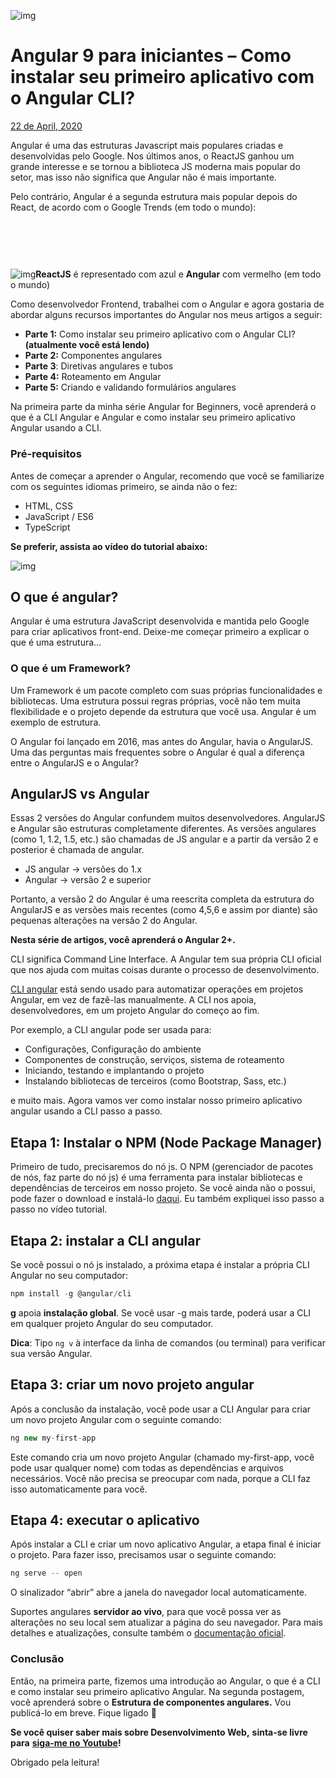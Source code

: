 ![img](https://cibersistemas.pt/wp-content/uploads/2020/04/Copy-of-Copy-of-Travel-Photography.png)

# Angular 9 para iniciantes – Como instalar seu primeiro aplicativo com o Angular CLI?

[22 de April, 2020](https://cibersistemas.pt/tecnologia/angular-9-para-iniciantes-como-instalar-seu-primeiro-aplicativo-com-o-angular-cli/)



Angular é uma das estruturas Javascript mais populares criadas e desenvolvidas pelo Google. Nos últimos anos, o ReactJS ganhou um grande interesse e se tornou a biblioteca JS moderna mais popular do setor, mas isso não significa que Angular não é mais importante.

Pelo contrário, Angular é a segunda estrutura mais popular depois do React, de acordo com o Google Trends (em todo o mundo):

[![Lojas Americanas](data:image/svg+xml,%3Csvg%20xmlns='http://www.w3.org/2000/svg'%20viewBox='0%200%20728%2090'%3E%3C/svg%3E)](https://www.awin1.com/cread.php?awinmid=22193&awinaffid=1009425&campaign=AMUNDO&ued=https%3A%2F%2Fwww.americanas.com.br%2Fhotsite%2Famundo_infoacess22)



![img](https://www.freecodecamp.org/news/content/images/2020/04/Ekran-Resmi-2020-04-22-19.31.13.png)**ReactJS** é representado com azul e **Angular** com vermelho (em todo o mundo)



Como desenvolvedor Frontend, trabalhei com o Angular e agora gostaria de abordar alguns recursos importantes do Angular nos meus artigos a seguir:

- **Parte 1:** Como instalar seu primeiro aplicativo com o Angular CLI? **(atualmente você está lendo)**
- **Parte 2:** Componentes angulares
- **Parte 3**: Diretivas angulares e tubos
- **Parte 4:** Roteamento em Angular
- **Parte 5:** Criando e validando formulários angulares

Na primeira parte da minha série Angular for Beginners, você aprenderá o que é a CLI Angular e Angular e como instalar seu primeiro aplicativo Angular usando a CLI.

### Pré-requisitos

Antes de começar a aprender o Angular, recomendo que você se familiarize com os seguintes idiomas primeiro, se ainda não o fez:

- HTML, CSS
- JavaScript / ES6
- TypeScript

**Se preferir, assista ao vídeo do tutorial abaixo:**



![img]()



## O que é angular?

Angular é uma estrutura JavaScript desenvolvida e mantida pelo Google para criar aplicativos front-end. Deixe-me começar primeiro a explicar o que é uma estrutura…

### O que é um Framework?

Um Framework é um pacote completo com suas próprias funcionalidades e bibliotecas. Uma estrutura possui regras próprias, você não tem muita flexibilidade e o projeto depende da estrutura que você usa. Angular é um exemplo de estrutura.

O Angular foi lançado em 2016, mas antes do Angular, havia o AngularJS. Uma das perguntas mais frequentes sobre o Angular é qual a diferença entre o AngularJS e o Angular?

## AngularJS vs Angular

Essas 2 versões do Angular confundem muitos desenvolvedores. AngularJS e Angular são estruturas completamente diferentes. As versões angulares (como 1, 1.2, 1.5, etc.) são chamadas de JS angular e a partir da versão 2 e posterior é chamada de angular.

- JS angular → versões do 1.x
- Angular → versão 2 e superior

Portanto, a versão 2 do Angular é uma reescrita completa da estrutura do AngularJS e as versões mais recentes (como 4,5,6 e assim por diante) são pequenas alterações na versão 2 do Angular.

**Nesta série de artigos, você aprenderá o Angular 2+.**

CLI significa Command Line Interface. A Angular tem sua própria CLI oficial que nos ajuda com muitas coisas durante o processo de desenvolvimento.

[CLI angular](https://cli.angular.io/) está sendo usado para automatizar operações em projetos Angular, em vez de fazê-las manualmente. A CLI nos apoia, desenvolvedores, em um projeto Angular do começo ao fim.

Por exemplo, a CLI angular pode ser usada para:

- Configurações, Configuração do ambiente
- Componentes de construção, serviços, sistema de roteamento
- Iniciando, testando e implantando o projeto
- Instalando bibliotecas de terceiros (como Bootstrap, Sass, etc.)

e muito mais. Agora vamos ver como instalar nosso primeiro aplicativo angular usando a CLI passo a passo.

## Etapa 1: Instalar o NPM (Node Package Manager)

Primeiro de tudo, precisaremos do nó js. O NPM (gerenciador de pacotes de nós, faz parte do nó js) é uma ferramenta para instalar bibliotecas e dependências de terceiros em nosso projeto. Se você ainda não o possui, pode fazer o download e instalá-lo [daqui](https://nodejs.org/en/). Eu também expliquei isso passo a passo no vídeo tutorial.

## **Etapa 2: instalar a CLI angular**

Se você possui o nó js instalado, a próxima etapa é instalar a própria CLI Angular no seu computador:



```javascript
npm install -g @angular/cli
```



**g** apoia **instalação global**. Se você usar -g mais tarde, poderá usar a CLI em qualquer projeto Angular do seu computador.

**Dica**: Tipo `ng v` à interface da linha de comandos (ou terminal) para verificar sua versão Angular.

## Etapa 3: criar um novo projeto angular

Após a conclusão da instalação, você pode usar a CLI Angular para criar um novo projeto Angular com o seguinte comando:



```javascript
ng new my-first-app
```



Este comando cria um novo projeto Angular (chamado my-first-app, você pode usar qualquer nome) com todas as dependências e arquivos necessários. Você não precisa se preocupar com nada, porque a CLI faz isso automaticamente para você.

## Etapa 4: executar o aplicativo

Após instalar a CLI e criar um novo aplicativo Angular, a etapa final é iniciar o projeto. Para fazer isso, precisamos usar o seguinte comando:



```javascript
ng serve -- open
```



O sinalizador “abrir” abre a janela do navegador local automaticamente.

Suportes angulares **servidor ao vivo**, para que você possa ver as alterações no seu local sem atualizar a página do seu navegador. Para mais detalhes e atualizações, consulte também o [documentação oficial](https://angular.io/cli).

### Conclusão

Então, na primeira parte, fizemos uma introdução ao Angular, o que é a CLI e como instalar seu primeiro aplicativo Angular. Na segunda postagem, você aprenderá sobre o **Estrutura de componentes angulares.** Vou publicá-lo em breve. Fique ligado 🙂

**Se você quiser saber mais sobre Desenvolvimento Web,** **sinta-se livre para** [**siga-me no Youtube**](https://www.youtube.com/channel/UC1EgYPCvKCXFn8HlpoJwY3Q)**!**

Obrigado pela leitura!